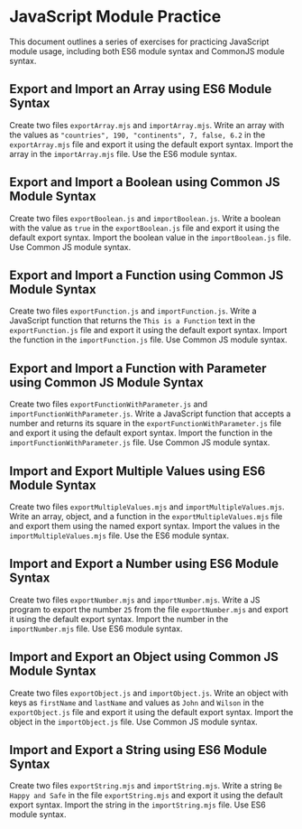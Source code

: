 # JavaScript Module Practice

This document outlines a series of exercises for practicing JavaScript module usage, including both ES6 module syntax and CommonJS module syntax.

## Export and Import an Array using ES6 Module Syntax

Create two files `exportArray.mjs` and `importArray.mjs`. Write an array with the values as `"countries", 190, "continents", 7, false, 6.2` in the `exportArray.mjs` file and export it using the default export syntax. Import the array in the `importArray.mjs` file. Use the ES6 module syntax.

## Export and Import a Boolean using Common JS Module Syntax

Create two files `exportBoolean.js` and `importBoolean.js`. Write a boolean with the value as `true` in the `exportBoolean.js` file and export it using the default export syntax. Import the boolean value in the `importBoolean.js` file. Use Common JS module syntax.

## Export and Import a Function using Common JS Module Syntax

Create two files `exportFunction.js` and `importFunction.js`. Write a JavaScript function that returns the `This is a Function` text in the `exportFunction.js` file and export it using the default export syntax. Import the function in the `importFunction.js` file. Use Common JS module syntax.

## Export and Import a Function with Parameter using Common JS Module Syntax

Create two files `exportFunctionWithParameter.js` and `importFunctionWithParameter.js`. Write a JavaScript function that accepts a number and returns its square in the `exportFunctionWithParameter.js` file and export it using the default export syntax. Import the function in the `importFunctionWithParameter.js` file. Use Common JS module syntax.

## Import and Export Multiple Values using ES6 Module Syntax

Create two files `exportMultipleValues.mjs` and `importMultipleValues.mjs`. Write an array, object, and a function in the `exportMultipleValues.mjs` file and export them using the named export syntax. Import the values in the `importMultipleValues.mjs` file. Use the ES6 module syntax.

## Import and Export a Number using ES6 Module Syntax

Create two files `exportNumber.mjs` and `importNumber.mjs`. Write a JS program to export the number `25` from the file `exportNumber.mjs` and export it using the default export syntax. Import the number in the `importNumber.mjs` file. Use ES6 module syntax.

## Import and Export an Object using Common JS Module Syntax

Create two files `exportObject.js` and `importObject.js`. Write an object with keys as `firstName` and `lastName` and values as `John` and `Wilson` in the `exportObject.js` file and export it using the default export syntax. Import the object in the `importObject.js` file. Use Common JS module syntax.

## Import and Export a String using ES6 Module Syntax

Create two files `exportString.mjs` and `importString.mjs`. Write a string `Be Happy and Safe` in the file `exportString.mjs` and export it using the default export syntax. Import the string in the `importString.mjs` file. Use ES6 module syntax.
